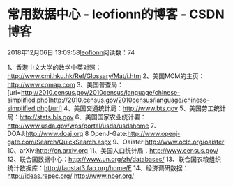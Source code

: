 
# 常用数据中心 - leofionn的博客 - CSDN博客


2018年12月06日 13:09:58[leofionn](https://me.csdn.net/qq_36142114)阅读数：74


1、香港中文大学的数学中英对照：http://www.cmi.hku.hk/Ref/Glossary/Mat/i.htm
2、美国MCM的主页：http://www.comap.com
3、美国普查局：[url=http://2010.census.gov/2010census/language/chinese-simplified.php]http://2010.census.gov/2010census/language/chinese-simplified.php[/url]
4、美国交通统计局：http://www.bts.gov
5、美国劳工统计局：http://stats.bls.gov
6、美国国家农业统计署：http://www.usda.gov/wps/portal/usda/usdahome
7、DOAJ:http://www.doaj.org
8 OpenJ-Gate:http://www.openj-gate.com/Search/QuickSearch.aspx
9、Oaister:http://www.oclc.org/oaister
10、arXiv:http://cn.arxiv.org
11、美国人口统计局：http://www.census.gov/
12、联合国数据中心：http://www.un.org/zh/databases/
13、联合国农粮组织统计数据库：http://faostat3.fao.org/home/E
14、经济调研数据：http://ideas.repec.org/
http://www.nber.org/

